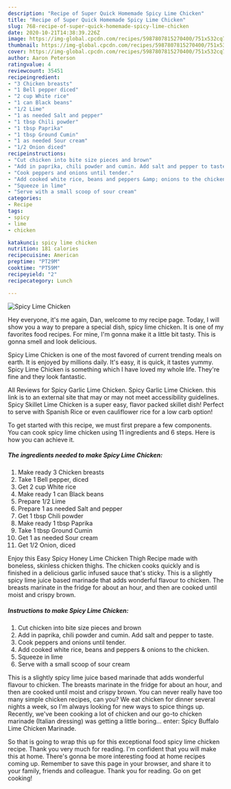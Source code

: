 ```yaml
---
description: "Recipe of Super Quick Homemade Spicy Lime Chicken"
title: "Recipe of Super Quick Homemade Spicy Lime Chicken"
slug: 768-recipe-of-super-quick-homemade-spicy-lime-chicken
date: 2020-10-21T14:38:39.226Z
image: https://img-global.cpcdn.com/recipes/5987807815270400/751x532cq70/spicy-lime-chicken-recipe-main-photo.jpg
thumbnail: https://img-global.cpcdn.com/recipes/5987807815270400/751x532cq70/spicy-lime-chicken-recipe-main-photo.jpg
cover: https://img-global.cpcdn.com/recipes/5987807815270400/751x532cq70/spicy-lime-chicken-recipe-main-photo.jpg
author: Aaron Peterson
ratingvalue: 4
reviewcount: 35451
recipeingredient:
- "3 Chicken breasts"
- "1 Bell pepper diced"
- "2 cup White rice"
- "1 can Black beans"
- "1/2 Lime"
- "1 as needed Salt and pepper"
- "1 tbsp Chili powder"
- "1 tbsp Paprika"
- "1 tbsp Ground Cumin"
- "1 as needed Sour cream"
- "1/2 Onion diced"
recipeinstructions:
- "Cut chicken into bite size pieces and brown"
- "Add in paprika, chili powder and cumin. Add salt and pepper to taste."
- "Cook peppers and onions until tender."
- "Add cooked white rice, beans and peppers &amp; onions to the chicken."
- "Squeeze in lime"
- "Serve with a small scoop of sour cream"
categories:
- Recipe
tags:
- spicy
- lime
- chicken

katakunci: spicy lime chicken 
nutrition: 181 calories
recipecuisine: American
preptime: "PT29M"
cooktime: "PT59M"
recipeyield: "2"
recipecategory: Lunch

---
```



![Spicy Lime Chicken](https://img-global.cpcdn.com/recipes/5987807815270400/751x532cq70/spicy-lime-chicken-recipe-main-photo.jpg)

Hey everyone, it's me again, Dan, welcome to my recipe page. Today, I will show you a way to prepare a special dish, spicy lime chicken. It is one of my favorites food recipes. For mine, I'm gonna make it a little bit tasty. This is gonna smell and look delicious.

Spicy Lime Chicken is one of the most favored of current trending meals on earth. It is enjoyed by millions daily. It's easy, it is quick, it tastes yummy. Spicy Lime Chicken is something which I have loved my whole life. They're fine and they look fantastic.

All Reviews for Spicy Garlic Lime Chicken. Spicy Garlic Lime Chicken. this link is to an external site that may or may not meet accessibility guidelines. Spicy Skillet Lime Chicken is a super easy, flavor packed skillet dish! Perfect to serve with Spanish Rice or even cauliflower rice for a low carb option!


To get started with this recipe, we must first prepare a few components. You can cook spicy lime chicken using 11 ingredients and 6 steps. Here is how you can achieve it.

<!--inarticleads1-->

##### The ingredients needed to make Spicy Lime Chicken:

1. Make ready 3 Chicken breasts
1. Take 1 Bell pepper, diced
1. Get 2 cup White rice
1. Make ready 1 can Black beans
1. Prepare 1/2 Lime
1. Prepare 1 as needed Salt and pepper
1. Get 1 tbsp Chili powder
1. Make ready 1 tbsp Paprika
1. Take 1 tbsp Ground Cumin
1. Get 1 as needed Sour cream
1. Get 1/2 Onion, diced


Enjoy this Easy Spicy Honey Lime Chicken Thigh Recipe made with boneless, skinless chicken thighs. The chicken cooks quickly and is finished in a delicious garlic infused sauce that&#39;s sticky. This is a slightly spicy lime juice based marinade that adds wonderful flavour to chicken. The breasts marinate in the fridge for about an hour, and then are cooked until moist and crispy brown. 

<!--inarticleads2-->

##### Instructions to make Spicy Lime Chicken:

1. Cut chicken into bite size pieces and brown
1. Add in paprika, chili powder and cumin. Add salt and pepper to taste.
1. Cook peppers and onions until tender.
1. Add cooked white rice, beans and peppers &amp; onions to the chicken.
1. Squeeze in lime
1. Serve with a small scoop of sour cream


This is a slightly spicy lime juice based marinade that adds wonderful flavour to chicken. The breasts marinate in the fridge for about an hour, and then are cooked until moist and crispy brown. You can never really have too many simple chicken recipes, can you? We eat chicken for dinner several nights a week, so I&#39;m always looking for new ways to spice things up. Recently, we&#39;ve been cooking a lot of chicken and our go-to chicken marinade (Italian dressing) was getting a little boring… enter: Spicy Buffalo Lime Chicken Marinade. 

So that is going to wrap this up for this exceptional food spicy lime chicken recipe. Thank you very much for reading. I'm confident that you will make this at home. There's gonna be more interesting food at home recipes coming up. Remember to save this page in your browser, and share it to your family, friends and colleague. Thank you for reading. Go on get cooking!
